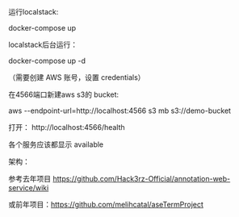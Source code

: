 运行localstack:

docker-compose up

localstack后台运行：

docker-compose up -d

（需要创建 AWS 账号，设置 credentials）

在4566端口新建aws s3的 bucket:

aws --endpoint-url=http://localhost:4566 s3 mb s3://demo-bucket

打开：
http://localhost:4566/health

各个服务应该都显示 available





架构：

参考去年项目 https://github.com/Hack3rz-Official/annotation-web-service/wiki

或前年项目：https://github.com/melihcatal/aseTermProject


